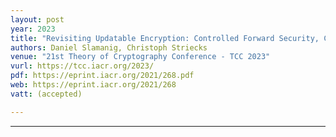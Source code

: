 ```yaml
---
layout: post
year: 2023
title: "Revisiting Updatable Encryption: Controlled Forward Security, Constructions and a Puncturable Perspective"
authors: Daniel Slamanig, Christoph Striecks
venue: "21st Theory of Cryptography Conference - TCC 2023"
vurl: https://tcc.iacr.org/2023/
pdf: https://eprint.iacr.org/2021/268.pdf
web: https://eprint.iacr.org/2021/268
vatt: (accepted)

---
```



---



